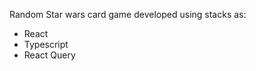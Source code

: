 Random Star wars card game developed using stacks as:

<ul>
<li>React</li>
<li>Typescript</li>
<li>React Query</li>
</ul>

